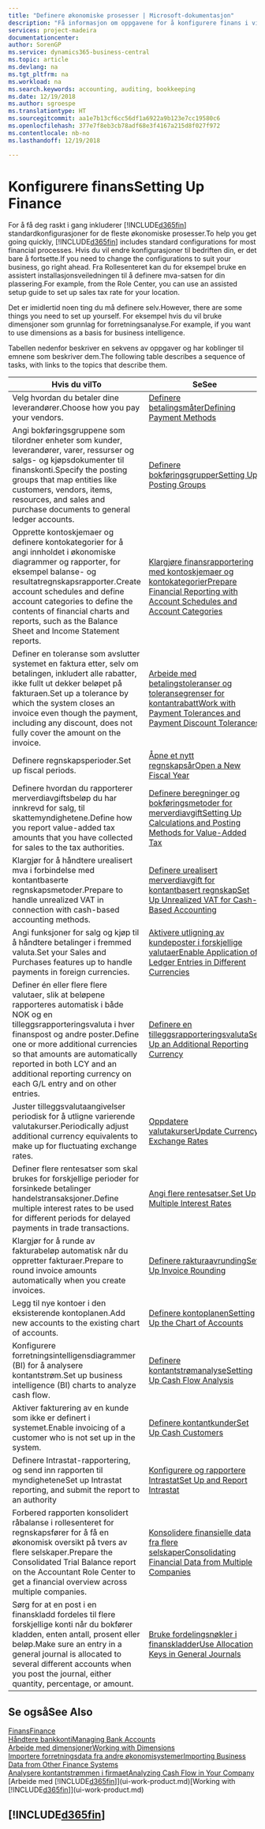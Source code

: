 ```yaml
---
title: "Definere økonomiske prosesser | Microsoft-dokumentasjon"
description: "Få informasjon om oppgavene for å konfigurere finans i virksomheten slik at alle regnskaps-, revisjons- og bokføringsbehov dekkes."
services: project-madeira
documentationcenter: 
author: SorenGP
ms.service: dynamics365-business-central
ms.topic: article
ms.devlang: na
ms.tgt_pltfrm: na
ms.workload: na
ms.search.keywords: accounting, auditing, bookkeeping
ms.date: 12/19/2018
ms.author: sgroespe
ms.translationtype: HT
ms.sourcegitcommit: aa1e7b13cf6cc56df1a6922a9b123e7cc19580c6
ms.openlocfilehash: 377e7f8eb3cb78adf68e3f4167a215d8f027f972
ms.contentlocale: nb-no
ms.lasthandoff: 12/19/2018

---
```

# <a name="setting-up-finance"></a><span data-ttu-id="b6169-103">Konfigurere finans</span><span class="sxs-lookup"><span data-stu-id="b6169-103">Setting Up Finance</span></span>
<span data-ttu-id="b6169-104">For å få deg raskt i gang inkluderer [!INCLUDE[d365fin](includes/d365fin_md.md)] standardkonfigurasjoner for de fleste økonomiske prosesser.</span><span class="sxs-lookup"><span data-stu-id="b6169-104">To help you get going quickly, [!INCLUDE[d365fin](includes/d365fin_md.md)] includes standard configurations for most financial processes.</span></span> <span data-ttu-id="b6169-105">Hvis du vil endre konfigurasjoner til bedriften din, er det bare å fortsette.</span><span class="sxs-lookup"><span data-stu-id="b6169-105">If you need to change the configurations to suit your business, go right ahead.</span></span> <span data-ttu-id="b6169-106">Fra Rollesenteret kan du for eksempel bruke en assistert installasjonsveiledningen til å definere mva-satsen for din plassering.</span><span class="sxs-lookup"><span data-stu-id="b6169-106">For example, from the Role Center, you can use an assisted setup guide to set up sales tax rate for your location.</span></span>  

<span data-ttu-id="b6169-107">Det er imidlertid noen ting du må definere selv.</span><span class="sxs-lookup"><span data-stu-id="b6169-107">However, there are some things you need to set up yourself.</span></span> <span data-ttu-id="b6169-108">For eksempel hvis du vil bruke dimensjoner som grunnlag for forretningsanalyse.</span><span class="sxs-lookup"><span data-stu-id="b6169-108">For example, if you want to use dimensions as a basis for business intelligence.</span></span>  

<span data-ttu-id="b6169-109">Tabellen nedenfor beskriver en sekvens av oppgaver og har koblinger til emnene som beskriver dem.</span><span class="sxs-lookup"><span data-stu-id="b6169-109">The following table describes a sequence of tasks, with links to the topics that describe them.</span></span>

| <span data-ttu-id="b6169-110">Hvis du vil</span><span class="sxs-lookup"><span data-stu-id="b6169-110">To</span></span> | <span data-ttu-id="b6169-111">Se</span><span class="sxs-lookup"><span data-stu-id="b6169-111">See</span></span> |
| --- | --- |
| <span data-ttu-id="b6169-112">Velg hvordan du betaler dine leverandører.</span><span class="sxs-lookup"><span data-stu-id="b6169-112">Choose how you pay your vendors.</span></span> |[<span data-ttu-id="b6169-113">Definere betalingsmåter</span><span class="sxs-lookup"><span data-stu-id="b6169-113">Defining Payment Methods</span></span>](finance-payment-methods.md) |
| <span data-ttu-id="b6169-114">Angi bokføringsgruppene som tilordner enheter som kunder, leverandører, varer, ressurser og salgs- og kjøpsdokumenter til finanskonti.</span><span class="sxs-lookup"><span data-stu-id="b6169-114">Specify the posting groups that map entities like customers, vendors, items, resources, and sales and purchase documents to general ledger accounts.</span></span> |[<span data-ttu-id="b6169-115">Definere bokføringsgrupper</span><span class="sxs-lookup"><span data-stu-id="b6169-115">Setting Up Posting Groups</span></span>](finance-posting-groups.md)|
|<span data-ttu-id="b6169-116">Opprette kontoskjemaer og definere kontokategorier for å angi innholdet i økonomiske diagrammer og rapporter, for eksempel balanse- og resultatregnskapsrapporter.</span><span class="sxs-lookup"><span data-stu-id="b6169-116">Create account schedules and define account categories to define the contents of financial charts and reports, such as the Balance Sheet and Income Statement reports.</span></span>|[<span data-ttu-id="b6169-117">Klargjøre finansrapportering med kontoskjemaer og kontokategorier</span><span class="sxs-lookup"><span data-stu-id="b6169-117">Prepare Financial Reporting with Account Schedules and Account Categories</span></span>](bi-how-work-account-schedule.md)|
|<span data-ttu-id="b6169-118">Definer en toleranse som avslutter systemet en faktura etter, selv om betalingen, inkludert alle rabatter, ikke fullt ut dekker beløpet på fakturaen.</span><span class="sxs-lookup"><span data-stu-id="b6169-118">Set up a tolerance by which the system closes an invoice even though the payment, including any discount, does not fully cover the amount on the invoice.</span></span>|[<span data-ttu-id="b6169-119">Arbeide med betalingstoleranser og toleransegrenser for kontantrabatt</span><span class="sxs-lookup"><span data-stu-id="b6169-119">Work with Payment Tolerances and Payment Discount Tolerances</span></span>](finance-payment-tolerance-and-payment-discount-tolerance.md)|
| <span data-ttu-id="b6169-120">Definere regnskapsperioder.</span><span class="sxs-lookup"><span data-stu-id="b6169-120">Set up fiscal periods.</span></span> |[<span data-ttu-id="b6169-121">Åpne et nytt regnskapsår</span><span class="sxs-lookup"><span data-stu-id="b6169-121">Open a New Fiscal Year</span></span>](finance-how-open-new-fiscal-year.md) |
| <span data-ttu-id="b6169-122">Definere hvordan du rapporterer merverdiavgiftsbeløp du har innkrevd for salg, til skattemyndighetene.</span><span class="sxs-lookup"><span data-stu-id="b6169-122">Define how you report value-added tax amounts that you have collected for sales to the tax authorities.</span></span> |[<span data-ttu-id="b6169-123">Definere beregninger og bokføringsmetoder for merverdiavgift</span><span class="sxs-lookup"><span data-stu-id="b6169-123">Setting Up Calculations and Posting Methods for Value-Added Tax</span></span>](finance-setup-vat.md)|
|<span data-ttu-id="b6169-124">Klargjør for å håndtere urealisert mva i forbindelse med kontantbaserte regnskapsmetoder.</span><span class="sxs-lookup"><span data-stu-id="b6169-124">Prepare to handle unrealized VAT in connection with cash-based accounting methods.</span></span>|[<span data-ttu-id="b6169-125">Definere urealisert merverdiavgift for kontantbasert regnskap</span><span class="sxs-lookup"><span data-stu-id="b6169-125">Set Up Unrealized VAT for Cash-Based Accounting</span></span>](finance-setup-unrealized-vat.md)|
| <span data-ttu-id="b6169-126">Angi funksjoner for salg og kjøp til å håndtere betalinger i fremmed valuta.</span><span class="sxs-lookup"><span data-stu-id="b6169-126">Set your Sales and Purchases features up to handle payments in foreign currencies.</span></span>|[<span data-ttu-id="b6169-127">Aktivere utligning av kundeposter i forskjellige valutaer</span><span class="sxs-lookup"><span data-stu-id="b6169-127">Enable Application of Ledger Entries in Different Currencies</span></span>](finance-how-enable-application-ledger-entries-different-currencies.md)
|<span data-ttu-id="b6169-128">Definer én eller flere flere valutaer, slik at beløpene rapporteres automatisk i både NOK og en tilleggsrapporteringsvaluta i hver finanspost og andre poster.</span><span class="sxs-lookup"><span data-stu-id="b6169-128">Define one or more additional currencies so that amounts are automatically reported in both LCY and an additional reporting currency on each G/L entry and on other entries.</span></span>|[<span data-ttu-id="b6169-129">Definere en tilleggsrapporteringsvaluta</span><span class="sxs-lookup"><span data-stu-id="b6169-129">Set Up an Additional Reporting Currency</span></span>](finance-how-setup-additional-currencies.md)|
|<span data-ttu-id="b6169-130">Juster tilleggsvalutaangivelser periodisk for å utligne varierende valutakurser.</span><span class="sxs-lookup"><span data-stu-id="b6169-130">Periodically adjust additional currency equivalents to make up for fluctuating exchange rates.</span></span>|[<span data-ttu-id="b6169-131">Oppdatere valutakurser</span><span class="sxs-lookup"><span data-stu-id="b6169-131">Update Currency Exchange Rates</span></span>](finance-how-update-currencies.md)|
|<span data-ttu-id="b6169-132">Definer flere rentesatser som skal brukes for forskjellige perioder for forsinkede betalinger handelstransaksjoner.</span><span class="sxs-lookup"><span data-stu-id="b6169-132">Define multiple interest rates to be used for different periods for delayed payments in trade transactions.</span></span>|[<span data-ttu-id="b6169-133">Angi flere rentesatser.</span><span class="sxs-lookup"><span data-stu-id="b6169-133">Set Up Multiple Interest Rates</span></span>](finance-how-to-set-up-multiple-interest-rates.md)|
|<span data-ttu-id="b6169-134">Klargjør for å runde av fakturabeløp automatisk når du oppretter fakturaer.</span><span class="sxs-lookup"><span data-stu-id="b6169-134">Prepare to round invoice amounts automatically when you create invoices.</span></span>|[<span data-ttu-id="b6169-135">Definere rakturaavrunding</span><span class="sxs-lookup"><span data-stu-id="b6169-135">Set Up Invoice Rounding</span></span>](finance-set-up-invoice-rounding.md)|
| <span data-ttu-id="b6169-136">Legg til nye kontoer i den eksisterende kontoplanen.</span><span class="sxs-lookup"><span data-stu-id="b6169-136">Add new accounts to the existing chart of accounts.</span></span> |[<span data-ttu-id="b6169-137">Definere kontoplanen</span><span class="sxs-lookup"><span data-stu-id="b6169-137">Setting Up the Chart of Accounts</span></span>](finance-setup-chart-accounts.md) |
| <span data-ttu-id="b6169-138">Konfigurere forretningsintelligensdiagrammer (BI) for å analysere kontantstrøm.</span><span class="sxs-lookup"><span data-stu-id="b6169-138">Set up business intelligence (BI) charts to analyze cash flow.</span></span> |[<span data-ttu-id="b6169-139">Definere kontantstrømanalyse</span><span class="sxs-lookup"><span data-stu-id="b6169-139">Setting Up Cash Flow Analysis</span></span>](finance-setup-cash-flow-analyses.md) |
|<span data-ttu-id="b6169-140">Aktiver fakturering av en kunde som ikke er definert i systemet.</span><span class="sxs-lookup"><span data-stu-id="b6169-140">Enable invoicing of a customer who is not set up in the system.</span></span>|[<span data-ttu-id="b6169-141">Definere kontantkunder</span><span class="sxs-lookup"><span data-stu-id="b6169-141">Set Up Cash Customers</span></span>](finance-how-to-set-up-cash-customers.md)|
| <span data-ttu-id="b6169-142">Definere Intrastat-rapportering, og send inn rapporten til myndighetene</span><span class="sxs-lookup"><span data-stu-id="b6169-142">Set up Intrastat reporting, and submit the report to an authority</span></span> | [<span data-ttu-id="b6169-143">Konfigurere og rapportere Intrastat</span><span class="sxs-lookup"><span data-stu-id="b6169-143">Set Up and Report Intrastat</span></span>](finance-how-setup-report-intrastat.md)|
|<span data-ttu-id="b6169-144">Forbered rapporten konsolidert råbalanse i rollesenteret for regnskapsfører for å få en økonomisk oversikt på tvers av flere selskaper.</span><span class="sxs-lookup"><span data-stu-id="b6169-144">Prepare the Consolidated Trial Balance report on the Accountant Role Center to get a financial overview across multiple companies.</span></span>|[<span data-ttu-id="b6169-145">Konsolidere finansielle data fra flere selskaper</span><span class="sxs-lookup"><span data-stu-id="b6169-145">Consolidating Financial Data from Multiple Companies</span></span>](finance-consolidated-company-reporting.md)|
|<span data-ttu-id="b6169-146">Sørg for at en post i en finanskladd fordeles til flere forskjellige konti når du bokfører kladden, enten antall, prosent eller beløp.</span><span class="sxs-lookup"><span data-stu-id="b6169-146">Make sure an entry in a general journal is allocated to several different accounts when you post the journal, either quantity, percentage, or amount.</span></span>|[<span data-ttu-id="b6169-147">Bruke fordelingsnøkler i finanskladder</span><span class="sxs-lookup"><span data-stu-id="b6169-147">Use Allocation Keys in General Journals</span></span>](ui-how-use-allocation-keys-general-journals.md)|

## <a name="see-also"></a><span data-ttu-id="b6169-148">Se også</span><span class="sxs-lookup"><span data-stu-id="b6169-148">See Also</span></span>
[<span data-ttu-id="b6169-149">Finans</span><span class="sxs-lookup"><span data-stu-id="b6169-149">Finance</span></span>](finance.md)  
[<span data-ttu-id="b6169-150">Håndtere bankkonti</span><span class="sxs-lookup"><span data-stu-id="b6169-150">Managing Bank Accounts</span></span>](bank-manage-bank-accounts.md)  
[<span data-ttu-id="b6169-151">Arbeide med dimensjoner</span><span class="sxs-lookup"><span data-stu-id="b6169-151">Working with Dimensions</span></span>](finance-dimensions.md)  
[<span data-ttu-id="b6169-152">Importere forretningsdata fra andre økonomisystemer</span><span class="sxs-lookup"><span data-stu-id="b6169-152">Importing Business Data from Other Finance Systems</span></span>](across-import-data-configuration-packages.md)  
[<span data-ttu-id="b6169-153">Analysere kontantstrømmen i firmaet</span><span class="sxs-lookup"><span data-stu-id="b6169-153">Analyzing Cash Flow in Your Company</span></span>](finance-analyze-cash-flow.md)  
<span data-ttu-id="b6169-154">[Arbeide med [!INCLUDE[d365fin](includes/d365fin_md.md)]](ui-work-product.md)</span><span class="sxs-lookup"><span data-stu-id="b6169-154">[Working with [!INCLUDE[d365fin](includes/d365fin_md.md)]](ui-work-product.md)</span></span>  

## [!INCLUDE[d365fin](includes/free_trial_md.md)]  


